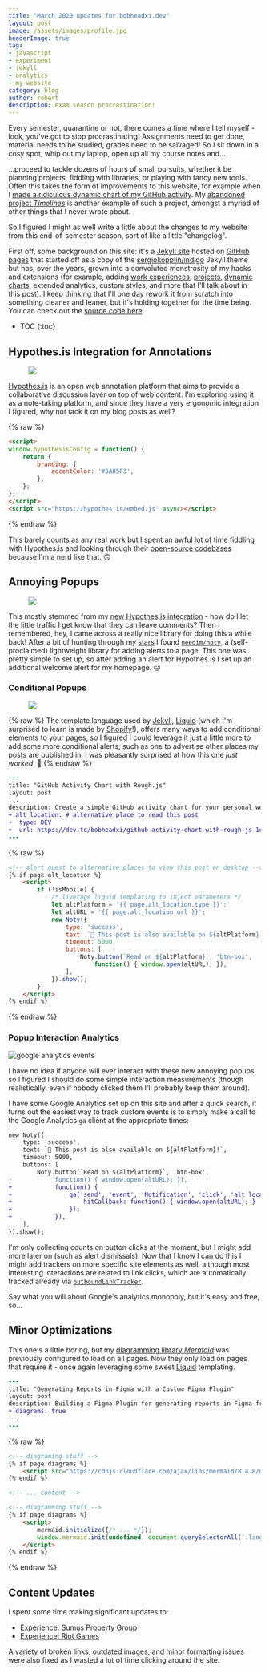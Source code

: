 ```yaml
---
title: "March 2020 updates for bobheadxi.dev"
layout: post
image: /assets/images/profile.jpg
headerImage: true
tag:
- javascript
- experiment
- jekyll
- analytics
- my-website
category: blog
author: robert
description: exam season procrastination!
---
```


Every semester, quarantine or not, there comes a time where I tell myself - look, you've got to stop
procrastinating! Assignments need to get done, material needs to be studied, grades need to be
salvaged! So I sit down in a cosy spot, whip out my laptop, open up all my course notes and...

...proceed to tackle dozens of hours of small pursuits, whether it be planning projects, fiddling with
libraries, or playing with fancy new tools. Often this takes the form of improvements to this website,
for example when I [made a ridiculous dynamic chart of my GitHub activity](/rough-github-chart).
My [abandoned project *Timelines*](/open-source/timelines) is another example of such a project, amongst a
myriad of other things that I never wrote about.

So I figured I might as well write a little about the changes to my website from this end-of-semester
season, sort of like a little "changelog".

First off, some background on this site: it's a [Jekyll site](https://jekyllrb.com/) hosted on
[GitHub pages](https://pages.github.com/) that started off as a copy of the
[sergiokopplin/indigo](https://github.com/sergiokopplin/indigo) Jekyll theme but has, over the years,
grown into a convoluted monstrosity of my hacks and extensions (for example, adding
[work experiences](https://bobheadxi.dev/#work-experience), [projects](https://bobheadxi.dev/#open-source-highlights),
[dynamic charts](/rough-github-chart), extended analytics, custom styles, and more that I'll talk
about in this post). I keep thinking that I'll one day rework it from scratch into something cleaner
and leaner, but it's holding together for the time being. You can check out the
[source code here](https://github.com/bobheadxi/bobheadxi.github.io).

* TOC
{:toc}

## Hypothes.is Integration for Annotations

<figure>
    <img src="/assets/images/posts/march-2020-site-updates/hypothesis.gif">
</figure>

[Hypothes.is](https://web.hypothes.is/) is an open web annotation platform that aims to provide
a collaborative discussion layer on top of web content. I'm exploring using it as a note-taking
platform, and since they have a very ergonomic integration I figured, why not tack it on my blog
posts as well?

{% raw %}

```html
<script>
window.hypothesisConfig = function() {
    return {
        branding: {
            accentColor: '#5A85F3',
        },
    };
};
</script>
<script src="https://hypothes.is/embed.js" async></script>
```

{% endraw %}

This barely counts as any real work but I spent an awful lot of time fiddling with Hypothes.is and
looking through their [open-source codebases](https://github.com/hypothesis) because I'm a nerd like
that. 🙃

## Annoying Popups

<figure>
    <img src="/assets/images/posts/march-2020-site-updates/noty-home.gif">
</figure>

This mostly stemmed from my [new Hypothes.is integration](#hypothesis-integration-for-annotations) - how do I let
the little traffic I get know that they can leave comments? Then I remembered, hey, I came across
a really nice library for doing this a while back! After a bit of hunting through my
[stars](https://github.com/bobheadxi?tab=stars) I found [`needim/noty`](https://github.com/needim/noty),
a (self-proclaimed) lightweight library for adding alerts to a page. This one was pretty simple to
set up, so after adding an alert for Hypothes.is I set up an additional welcome alert for my homepage. 😛

### Conditional Popups

<figure>
    <img src="/assets/images/posts/march-2020-site-updates/noty-post.gif">
</figure>

{% raw %}
The template language used by [Jekyll](https://jekyllrb.com/), [Liquid](https://shopify.github.io/liquid/)
(which I'm surprised to learn is made by [Shopify](https://www.shopify.com/)!), offers many ways to
add conditional elements to your pages, so I figured I could leverage it just a little more to add some more conditional alerts, such as
one to advertise other places my posts are published in. I was pleasantly surprised at how this one
*just worked*. 🍎
{% endraw %}

```diff
---
title: "GitHub Activity Chart with Rough.js"
layout: post
...
description: Create a simple GitHub activity chart for your personal website!
+ alt_location: # alternative place to read this post
+  type: DEV
+  url: https://dev.to/bobheadxi/github-activity-chart-with-rough-js-1c3d
---
```

{% raw %}

```html
<!-- alert guest to alternative places to view this post on desktop -->
{% if page.alt_location %}
    <script>
        if (!isMobile) {
            /* liverage liquid templating to inject parameters */
            let altPlatform = '{{ page.alt_location.type }}';
            let altURL = '{{ page.alt_location.url }}';
            new Noty({
                type: 'success',
                text: `📣 This post is also available on ${altPlatform}!`,
                timeout: 5000,
                buttons: [
                    Noty.button(`Read on ${altPlatform}`, 'btn-box',
                        function() { window.open(altURL); }),
                ],
            }).show();
        }
    </script>
{% endif %}
```

{% endraw %}

### Popup Interaction Analytics

![google analytics events](../../assets/images/posts/march-2020-site-updates/google-analytics.png)

I have no idea if anyone will ever interact with these new annoying popups so I figured I should do
some simple interaction measurements (though realistically, even if nobody clicked them I'll
probably keep them around).

I have some Google Analytics set up on this site and after a quick search, it turns out the easiest
way to track custom events is to simply make a call to the Google Analytics `ga` client at the
appropriate times:

```diff
new Noty({
    type: 'success',
    text: `📣 This post is also available on ${altPlatform}!`,
    timeout: 5000,
    buttons: [
        Noty.button(`Read on ${altPlatform}`, 'btn-box',
-            function() { window.open(altURL); }),
+            function() {
+                ga('send', 'event', 'Notification', 'click', 'alt_location', {
+                    hitCallback: function() { window.open(altURL); }
+                });
+            }),
    ],
}).show();
```

I'm only collecting counts on button clicks at the moment, but I might add more later on (such as
alert dismissals). Now that I know I can do this I might add trackers on more specific site elements
as well, although most interesting interactions are related to link clicks, which are automatically
tracked already via [`outboundLinkTracker`](https://github.com/googleanalytics/autotrack/blob/master/docs/plugins/outbound-link-tracker.md).

Say what you will about Google's analytics monopoly, but it's easy and free, so...

## Minor Optimizations

This one's a little boring, but my [diagramming library *Mermaid*](https://mermaidjs.github.io)
was previously configured to load on all pages. Now they only load on pages that require it - once
again leveraging some sweet [Liquid](https://shopify.github.io/liquid/) templating.

```diff
---
title: "Generating Reports in Figma with a Custom Figma Plugin"
layout: post
description: Building a Figma Plugin for generating reports in Figma from various data sources
+ diagrams: true
...
---
```

{% raw %}

```html
<!-- diagraming stuff -->
{% if page.diagrams %}
    <script src="https://cdnjs.cloudflare.com/ajax/libs/mermaid/8.4.8/mermaid.min.js"></script>
{% endif %}

<!-- ... content -->

<!-- diagramming stuff -->
{% if page.diagrams %}
    <script>
        mermaid.initialize({/* ... */});
        window.mermaid.init(undefined, document.querySelectorAll('.language-mermaid'));
    </script>
{% endif %}
```

{% endraw %}

## Content Updates

I spent some time making significant updates to:

* [Experience: Sumus Property Group](https://bobheadxi.dev/sumus/)
* [Experience: Riot Games](https://bobheadxi.dev/riot-games/)

A variety of broken links, outdated images, and minor formatting issues were also fixed as I wasted
a lot of time clicking around the site.
